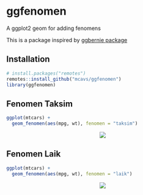 # ggfenomen
A ggplot2 geom for adding fenomens

This is a package inspired by [ggbernie package](https://github.com/R-CoderDotCom/ggbernie)

## Installation
```r
# install.packages("remotes")
remotes::install_github("mcavs/ggfenomen")
library(ggfenomen)
```

## Fenomen Taksim
```r
ggplot(mtcars) +
  geom_fenomen(aes(mpg, wt), fenomen = "taksim")
```

<p align="center">
 <img src="https://user-images.githubusercontent.com/45355486/105609024-8ebbc200-5db7-11eb-96e0-84735dceac61.png">
</p>

## Fenomen Laik

```r
ggplot(mtcars) +
  geom_fenomen(aes(mpg, wt), fenomen = "laik")
```

<p align="center">
 <img src="https://user-images.githubusercontent.com/45355486/105609011-79469800-5db7-11eb-8891-113e1746da89.png">
</p>

